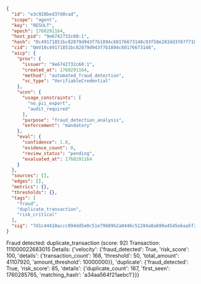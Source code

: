 ```json
{
  "id": "e3c928bed37d0cad",
  "scope": "agent",
  "key": "RESULT",
  "epoch": 1760291164,
  "host_pid": "9e6742732c60:1",
  "hash": "0c49171851bc82879d943f7b1894c60176673148c93f58e283dd3f67f71b3a37",
  "cid": "QmV10c49171851bc82879d943f7b1894c60176673148",
  "aicp": {
    "prov": {
      "issuer": "9e6742732c60:1",
      "created_at": 1760291164,
      "method": "automated_fraud_detection",
      "vc_type": "VerifiableCredential"
    },
    "ucon": {
      "usage_constraints": [
        "no_pii_export",
        "audit_required"
      ],
      "purpose": "fraud_detection_analysis",
      "enforcement": "mandatory"
    },
    "eval": {
      "confidence": 1.0,
      "evidence_count": 0,
      "review_status": "pending",
      "evaluated_at": 1760291164
    }
  },
  "sources": [],
  "edges": [],
  "metrics": {},
  "thresholds": {},
  "tags": [
    "fraud",
    "duplicate_transaction",
    "risk_critical"
  ],
  "sig": "7d1c44410accc094dd5e0c51e79609b2a0446c51284a0a690a4545ebaa5f21ca"
}
```

Fraud detected: duplicate_transaction (score: 92)
Transaction: 111000022683015
Details: {'velocity': {'fraud_detected': True, 'risk_score': 100, 'details': {'transaction_count': 168, 'threshold': 50, 'total_amount': 41107920, 'amount_threshold': 10000000}}, 'duplicate': {'fraud_detected': True, 'risk_score': 85, 'details': {'duplicate_count': 167, 'first_seen': 1760285765, 'matching_hash': 'a34aa564f21aebc1'}}}